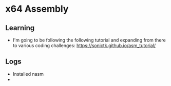 # x64 Assembly 

## Learning
- I'm going to be following the following tutorial and expanding from there to various coding challenges: https://sonictk.github.io/asm_tutorial/

## Logs
- Installed nasm
- 